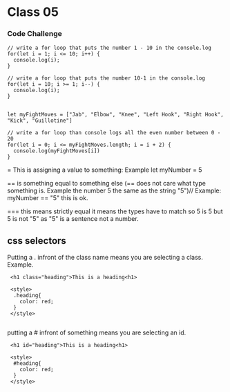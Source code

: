 
# Class 05

### Code Challenge

```
// write a for loop that puts the number 1 - 10 in the console.log
for(let i = 1; i <= 10; i++) {
  console.log(i);
}

// write a for loop that puts the number 10-1 in the console.log
for(let i = 10; i >= 1; i--) {
  console.log(i);
}


let myFightMoves = ["Jab", "Elbow", "Knee", "Left Hook", "Right Hook", "Kick", "Guillotine"]

// write a for loop than console logs all the even number between 0 - 20
for(let i = 0; i <= myFightMoves.length; i = i + 2) {
  console.log(myFightMoves[i])
}

```
= This is assigning a value to something: Example let myNumber = 5

== is something equal to something else (== does not care what type something is. Example the number 5 the same as the string "5")//
Example: myNumber == "5" this is ok.  

=== this means strictly equal it means the types have to match so 5 is 5 but 5 is not "5" as "5" is a sentence not a number.

## css selectors

Putting a . infront of the class name means you are selecting a class.  
Example.

```
 <h1 class="heading">This is a heading<h1>
 
 <style>
  .heading{
    color: red;
  }
 </style>
 
```

putting a # infront of something means you are selecting an id. 

```
 <h1 id="heading">This is a heading<h1>
 
 <style>
  #heading{
    color: red;
  }
 </style>
 
```










